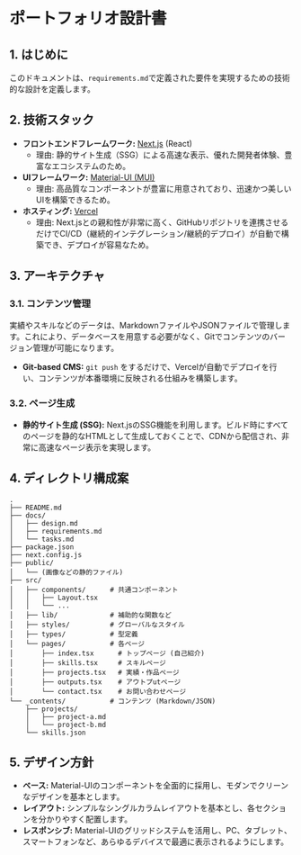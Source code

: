 # ポートフォリオ設計書

## 1. はじめに

このドキュメントは、`requirements.md`で定義された要件を実現するための技術的な設計を定義します。

## 2. 技術スタック

- **フロントエンドフレームワーク:** [Next.js](https://nextjs.org/) (React)
  - 理由: 静的サイト生成（SSG）による高速な表示、優れた開発者体験、豊富なエコシステムのため。
- **UIフレームワーク:** [Material-UI (MUI)](https://mui.com/)
  - 理由: 高品質なコンポーネントが豊富に用意されており、迅速かつ美しいUIを構築できるため。
- **ホスティング:** [Vercel](https://vercel.com/)
  - 理由: Next.jsとの親和性が非常に高く、GitHubリポジトリを連携させるだけでCI/CD（継続的インテグレーション/継続的デプロイ）が自動で構築でき、デプロイが容易なため。

## 3. アーキテクチャ

### 3.1. コンテンツ管理

実績やスキルなどのデータは、MarkdownファイルやJSONファイルで管理します。これにより、データベースを用意する必要がなく、Gitでコンテンツのバージョン管理が可能になります。

- **Git-based CMS:** `git push` をするだけで、Vercelが自動でデプロイを行い、コンテンツが本番環境に反映される仕組みを構築します。

### 3.2. ページ生成

- **静的サイト生成 (SSG):** Next.jsのSSG機能を利用します。ビルド時にすべてのページを静的なHTMLとして生成しておくことで、CDNから配信され、非常に高速なページ表示を実現します。

## 4. ディレクトリ構成案

```
.
├── README.md
├── docs/
│   ├── design.md
│   ├── requirements.md
│   └── tasks.md
├── package.json
├── next.config.js
├── public/
│   └── (画像などの静的ファイル)
├── src/
│   ├── components/      # 共通コンポーネント
│   │   ├── Layout.tsx
│   │   └── ...
│   ├── lib/             # 補助的な関数など
│   ├── styles/          # グローバルなスタイル
│   ├── types/           # 型定義
│   └── pages/           # 各ページ
│       ├── index.tsx      # トップページ (自己紹介)
│       ├── skills.tsx     # スキルページ
│       ├── projects.tsx   # 実績・作品ページ
│       ├── outputs.tsx    # アウトプutページ
│       └── contact.tsx    # お問い合わせページ
└── _contents/           # コンテンツ (Markdown/JSON)
    ├── projects/
    │   ├── project-a.md
    │   └── project-b.md
    └── skills.json
```

## 5. デザイン方針

- **ベース:** Material-UIのコンポーネントを全面的に採用し、モダンでクリーンなデザインを基本とします。
- **レイアウト:** シンプルなシングルカラムレイアウトを基本とし、各セクションを分かりやすく配置します。
- **レスポンシブ:** Material-UIのグリッドシステムを活用し、PC、タブレット、スマートフォンなど、あらゆるデバイスで最適に表示されるようにします。
